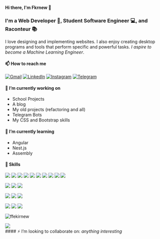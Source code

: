#### Hi there, I'm Fkrnew 👋
### I'm a Web Developer 🎨, Student Software Engineer 💻, and Raconteur 📚

I love designing and implementing websites. I also enjoy creating desktop programs and tools that perform specific and powerful tasks. <em>I aspire to become a Machine Learning Engineer</em>.

#### 📫 How to reach me
[![Gmail](https://img.shields.io/badge/Mail-D14836?style=social&logo=gmail&logoColor=red)](mailto:phikernew0808@gmail.com)
[![LinkedIn](https://img.shields.io/badge/LinkedIn-%230077B5.svg?style=social&logo=linkedin&logoColor=blue)](https://www.linkedin.com/in/fkrnew-brhanu-83ba3a240/)
[![Instagram](https://img.shields.io/badge/Instagram-%23E4405F.svg?style=social&logo=Instagram&logoColor=pink)](https://www.instagram.com/fkrnew.brhanu/)
[![Telegram](https://img.shields.io/badge/Telegram-2CA5E0?style=social&logo=telegram&logoColor=white)](https://t.me/ze_gabriel)

#### 🔭 I’m currently working on
- School Projects
- A blog
- My old projects (refactoring and all)
- Telegram Bots
- My CSS and Bootstrap skills

#### 🌱 I’m currently learning
- Angular
- Nest.js
- Assembly

#### 💼 Skills
<!-- Programming Language Shields -->
![](https://img.shields.io/badge/Code-JavaScript-informational?style=flat&logo=JavaScript&color=F7DF1E)
![](https://img.shields.io/badge/Code-PHP-informational?style=flat&logo=PHP&color=E34F26)
![](https://img.shields.io/badge/Code-Python-informational?style=flat&logo=Python&color=003B57)
![](https://img.shields.io/badge/Code-Django-informational?style=flat&logo=Django&color=003A57)
![](https://img.shields.io/badge/Code-HTML5-informational?style=flat&logo=HTML5&color=E34F26)
![](https://img.shields.io/badge/Code-C-informational?style=flat&logo=C&color=F7DF1E)
![](https://img.shields.io/badge/Code-Java-informational?style=flat&logo=java&color=F7DF1E)
![](https://img.shields.io/badge/Code-Angular-informational?style=flat&logo=Angular&color=003B57)
![](https://img.shields.io/badge/Code-Nestjs-informational?style=flat&logo=Nestjs&color=E34F26)
![](https://img.shields.io/badge/Code-NextJs-informational?style=flat&logo=Nestjs&color=E34F26)
</br>
<!-- Styling Tools -->
![](https://img.shields.io/badge/Style-Bootstrap-informational?style=flat&logo=Bootstrap&color=7952B3)
![](https://img.shields.io/badge/Style-Tailwindcss-informational?style=flat&logo=Tailwindcss&color=7952B3)
![](https://img.shields.io/badge/Style-CSS3-informational?style=flat&logo=CSS3&color=1572B6)
</br>
<!-- Database Query Languages -->
![](https://img.shields.io/badge/Database-mysql-%2300f.svg?style=flat&logo=mysql&logoColor=white)
![](https://img.shields.io/badge/Database-postgres-%23316192.svg?style=flat&logo=postgresql&logoColor=white)
![](https://img.shields.io/badge/Database-sqlite-%2307405e.svg?style=flat&logo=sqlite&logoColor=white)
</br>
<!-- Misc Tools -->
![](https://img.shields.io/badge/Tools-Heroku-informational?style=flat&logo=Heroku&color=430098)
![](https://img.shields.io/badge/Tools-Git-informational?style=flat&logo=Git&color=F05032)
![](https://img.shields.io/badge/Tools-GitHub-informational?style=flat&logo=GitHub&color=181717)

<p><img src="https://github-readme-stats.vercel.app/api/top-langs?username=ffekirnew&show_icons=true&locale=en&layout=compact" alt="ffekirnew"></p>
<a href="">
  <img align="center" src="https://github-readme-stats.vercel.app/api?username=ffekirnew&show_icons=true&theme=tokyonight" />
</a>
<br>
#### ⚡ I’m looking to collaborate on: <em>anything interesting</em>

<!-- ## 📈 GitHub Stats 
[![Fkrnew's github stats](https://github-readme-stats.vercel.app/api?username=ffekirnew)](https://github.com/ffekirnew) -->
